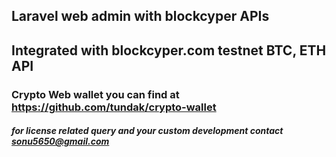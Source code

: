 ## Laravel web admin with blockcyper APIs 



## Integrated with blockcyper.com testnet BTC, ETH API

### Crypto Web wallet you can find at https://github.com/tundak/crypto-wallet


##### for license related query and your custom development contact sonu5650@gmail.com 